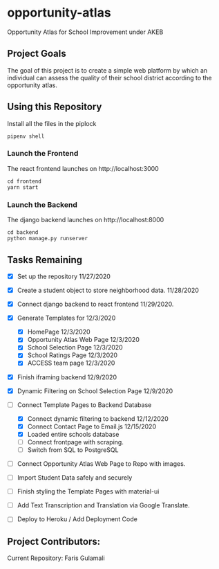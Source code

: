 # opportunity-atlas
Opportunity Atlas for School Improvement under AKEB

## Project Goals

The goal of this project is to create a simple web platform by which an individual can assess the quality of their school district according to the opportunity atlas.


## Using this Repository

Install all the files in the piplock
```
pipenv shell
```


### Launch the Frontend

The react frontend launches on http://localhost:3000

```
cd frontend
yarn start
```

### Launch the Backend

The django backend launches on http://localhost:8000

```
cd backend
python manage.py runserver
```

## Tasks Remaining

- [x] Set up the repository 11/27/2020
- [x] Create a student object to store neighborhood data. 11/28/2020
- [x] Connect django backend to react frontend 11/29/2020.
- [x] Generate Templates for 12/3/2020
    - [x] HomePage 12/3/2020
    - [x] Opportunity Atlas Web Page 12/3/2020
    - [x] School Selection Page 12/3/2020
    - [x] School Ratings Page 12/3/2020
    - [x] ACCESS team page 12/3/2020
- [x] Finish iframing backend 12/9/2020
- [x] Dynamic Filtering on School Selection Page 12/9/2020
- [ ] Connect Template Pages to Backend Database 
    - [x] Connect dynamic filtering to backend 12/12/2020
    - [x] Connect Contact Page to Email.js 12/15/2020
    - [x] Loaded entire schools database
    - [ ] Connect frontpage with scraping. 
    - [ ] Switch from SQL to PostgreSQL
- [ ] Connect Opportunity Atlas Web Page to Repo with images. 
- [ ] Import Student Data safely and securely
- [ ] Finish styling the Template Pages with material-ui
- [ ] Add Text Transcription and Translation via Google Translate.
- [ ] Deploy to Heroku / Add Deployment Code


## Project Contributors:

Current Repository:
Faris Gulamali